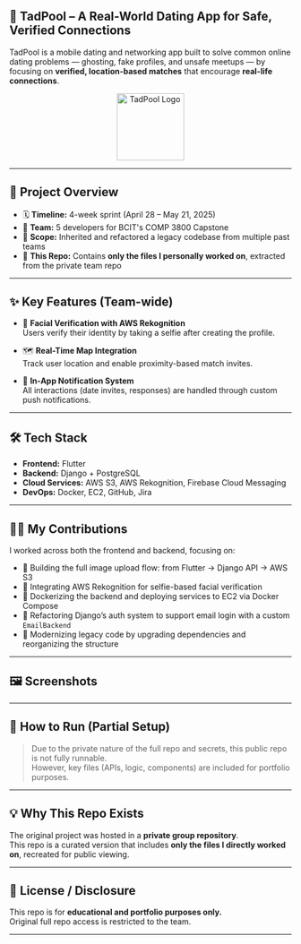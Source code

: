 ## 📱 TadPool – A Real-World Dating App for Safe, Verified Connections

TadPool is a mobile dating and networking app built to solve common online dating problems — ghosting, fake profiles, and unsafe meetups — by focusing on **verified, location-based matches** that encourage **real-life connections**.

<p align="center">
  <img src="https://github.com/user-attachments/assets/945ee114-4393-497e-8e7e-e24fbd4417b1" alt="TadPool Logo" width="120" />
</p>


---

## 🚀 Project Overview

- 🗓️ **Timeline:** 4-week sprint (April 28 – May 21, 2025)  
- 👥 **Team:** 5 developers for BCIT's COMP 3800 Capstone  
- 🧠 **Scope:** Inherited and refactored a legacy codebase from multiple past teams  
- 📂 **This Repo:** Contains **only the files I personally worked on**, extracted from the private team repo

---

## ✨ Key Features (Team-wide)

- 🧠 **Facial Verification with AWS Rekognition**  
  Users verify their identity by taking a selfie after creating the profile.

- 🗺️ **Real-Time Map Integration**  
  Track user location and enable proximity-based match invites.

- 🔔 **In-App Notification System**  
  All interactions (date invites, responses) are handled through custom push notifications.


---

## 🛠 Tech Stack

- **Frontend:** Flutter  
- **Backend:** Django + PostgreSQL  
- **Cloud Services:** AWS S3, AWS Rekognition, Firebase Cloud Messaging  
- **DevOps:** Docker, EC2, GitHub, Jira

---

## 👩‍💻 My Contributions

I worked across both the frontend and backend, focusing on:

- 📸 Building the full image upload flow: from Flutter → Django API → AWS S3
- 🧠 Integrating AWS Rekognition for selfie-based facial verification
- 🐳 Dockerizing the backend and deploying services to EC2 via Docker Compose
- 🔑 Refactoring Django’s auth system to support email login with a custom `EmailBackend`
- 🧼 Modernizing legacy code by upgrading dependencies and reorganizing the structure

---

## 🖼️ Screenshots


---

## 🔧 How to Run (Partial Setup)

> Due to the private nature of the full repo and secrets, this public repo is not fully runnable.  
> However, key files (APIs, logic, components) are included for portfolio purposes.

---

## 💡 Why This Repo Exists

The original project was hosted in a **private group repository**.  
This repo is a curated version that includes **only the files I directly worked on**, recreated for public viewing.

---

## 📝 License / Disclosure

This repo is for **educational and portfolio purposes only.**  
Original full repo access is restricted to the team.

---
